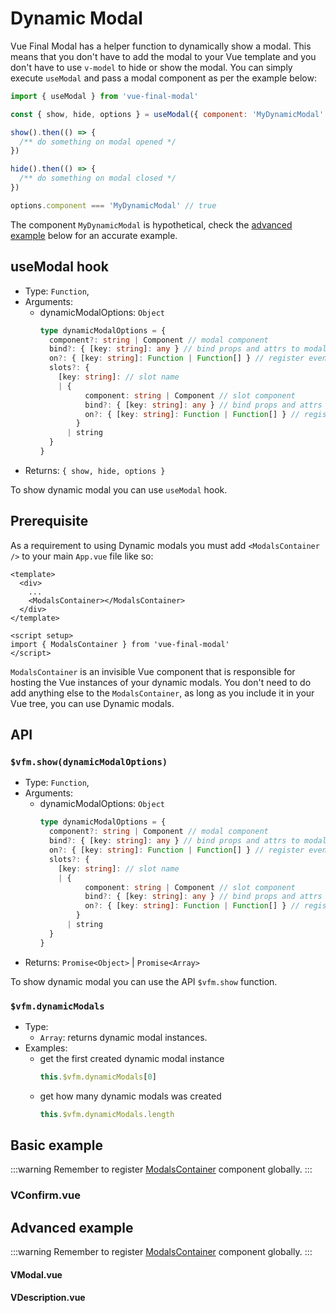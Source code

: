 # Dynamic Modal

Vue Final Modal has a helper function to dynamically show a modal. This means that you don't have to add the modal to your Vue template and you don't have to use `v-model` to hide or show the modal. You can simply execute `useModal` and pass a modal component as per the example below:

```js
import { useModal } from 'vue-final-modal'

const { show, hide, options } = useModal({ component: 'MyDynamicModal' })

show().then(() => {
  /** do something on modal opened */
})

hide().then(() => {
  /** do something on modal closed */
})

options.component === 'MyDynamicModal' // true
```

The component `MyDynamicModal` is hypothetical, check the [advanced example](#advanced-example) below for an accurate example.

## useModal hook

- Type: `Function`,
- Arguments:
  - dynamicModalOptions: `Object`
    ```ts
    type dynamicModalOptions = {
      component?: string | Component // modal component
      bind?: { [key: string]: any } // bind props and attrs to modal
      on?: { [key: string]: Function | Function[] } // register events to modal
      slots?: {
        [key: string]: // slot name
        | {
              component: string | Component // slot component
              bind?: { [key: string]: any } // bind props and attrs to slot component
              on?: { [key: string]: Function | Function[] } // register events to slot component
            }
          | string
      }
    }
    ```
- Returns: `{ show, hide, options }`

To show dynamic modal you can use `useModal` hook.

## Prerequisite

<ModalsContainer></ModalsContainer>

As a requirement to using Dynamic modals you must add `<ModalsContainer />` to your main `App.vue` file like so:

```vue
<template>
  <div>
    ...
    <ModalsContainer></ModalsContainer>
  </div>
</template>

<script setup>
import { ModalsContainer } from 'vue-final-modal'
</script>
```

`ModalsContainer` is an invisible Vue component that is responsible for hosting the Vue instances of your dynamic modals. You don't need to do add anything else to the `ModalsContainer`, as long as you include it in your Vue tree, you can use Dynamic modals.

## API

### `$vfm.show(dynamicModalOptions)`

- Type: `Function`,
- Arguments:
  - dynamicModalOptions: `Object`
    ```ts
    type dynamicModalOptions = {
      component?: string | Component // modal component
      bind?: { [key: string]: any } // bind props and attrs to modal
      on?: { [key: string]: Function | Function[] } // register events to modal
      slots?: {
        [key: string]: // slot name
        | {
              component: string | Component // slot component
              bind?: { [key: string]: any } // bind props and attrs to slot component
              on?: { [key: string]: Function | Function[] } // register events to slot component
            }
          | string
      }
    }
    ```
- Returns: `Promise<Object>` | `Promise<Array>`

To show dynamic modal you can use the API `$vfm.show` function.

### `$vfm.dynamicModals`

- Type:
  - `Array`: returns dynamic modal instances.
- Examples:
  - get the first created dynamic modal instance
    ```js
    this.$vfm.dynamicModals[0]
    ```
  - get how many dynamic modals was created
    ```js
    this.$vfm.dynamicModals.length
    ```

## Basic example

:::warning
Remember to register [ModalsContainer](#prerequisite) component globally.
:::

<CodeBlock :importComponentInstanceFn="() => import('@/components/use-cases/VDynamic.vue')" :importComponentRawFn="() => import('@/components/use-cases/VDynamic.vue?raw')"></CodeBlock>

### VConfirm.vue

<CodeBlock :importComponentRawFn="() => import('@/components/use-cases/VConfirm.vue?raw')"></CodeBlock>

## Advanced example

:::warning
Remember to register [ModalsContainer](#prerequisite) component globally.
:::

<CodeBlock :importComponentInstanceFn="() => import('@/components/use-cases/VDynamicAdvanced.vue')" :importComponentRawFn="() => import('@/components/use-cases/VDynamicAdvanced.vue?raw')"></CodeBlock>

#### VModal.vue

<CodeBlock title="VModal.vue" :importComponentRawFn="() => import('@/components/use-cases/VModal.vue?raw')"></CodeBlock>

#### VDescription.vue

<CodeBlock :importComponentRawFn="() => import('@/components/common/VDescription.vue?raw')"></CodeBlock>

<script setup>
import { ModalsContainer } from 'vue-final-modal'
</script>
